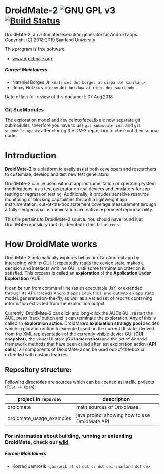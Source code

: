 # DroidMate-2 ![GNU GPL v3](https://www.gnu.org/graphics/gplv3-88x31.png)[![Build Status](https://travis-ci.org/uds-se/droidmate.svg?branch=master)](https://travis-ci.org/uds-se/droidmate)

DroidMate-2, an automated execution generator for Android apps.  
Copyright (C) 2012-2019 Saarland University

This program is free software. 

* www.droidmate.org  

##### Current Maintainers

* Nataniel Borges Jr. `<nataniel dot borges at cispa dot saarland>`
* Jenny Hotzkow `<jenny dot hotzkow at cispa dot saarland>`

Date of last full review of this document: 07 Aug 2018


### Git SubModules
The exploration model and deviceInterfaceLib are now separate git submodules, therefore you have to use
`git submodule init` and `git submodule update` after cloning the DM-2 repository to checkout their source code.

# Introduction 

**DroidMate-2** is a platform to easily assist both developers and researchers to customize, develop and test new test generators.

DroidMate-2 can be used without app instrumentation or operating system modifications, as a test generator on real devices and emulators for app testing or regression testing. 
Additionally, it provides sensitive resource monitoring or blocking capabilities through a lightweight app instrumentation, out-of-the-box statement coverage measurement through a fully-fledged app instrumentation and native experiment reproducibility.

This file pertains to DroidMate-2 source. You should have found it at DroidMate repository root dir, denoted in this file as `repo`.


# How DroidMate works 

DroidMate-2 automatically explores behavior of an Android app by interacting with its GUI. It repeatedly reads the device state, makes a decision and interacts with the GUI, until some termination criterion is satisfied. This process is called an **exploration** of the **Application Under Exploration** (AUE).

It can be run from command line (as en executable Jar) or extended through its API. It reads Android apps (.apk files) and outputs an app state model, generated on-the-fly, as well as a varied set of reports containing information extracted from the exploration output.

Currently, DroidMate-2 can click and long-click the AUE’s GUI, restart the AUE,  press ‘back’ button and it can terminate the exploration. Any of this is called an **exploration action**. DroidMate’s **exploration strategy pool** decides which exploration action to execute based on the current UI state, derived from the XML representation of the currently visible device GUI (**GUI snapshot**), the visual UI state (**GUI screenshot**) and the set of Android framework methods that have been called after last exploration action (**API calls**). All components of DroidMate-2 can be used out-of-the-box or extended with custom features.


## Repository structure:

Following directories are sources which can be opened  as IntelliJ projects (`File -> Open`):

| project in `repo/dev`| description |
| ------- | ----------- |
| droidmate | main sources of DroidMate. |
| droidmate_usage_examples | java project showing how to use DroidMate API |


### For information about building, running or extending DroidMate, check our [wiki](https://github.com/uds-se/droidmate/wiki) ###


##### Former Maintainers #####

* Konrad Jamrozik `<jamrozik at st dot cs dot uni-saarland dot de>`
